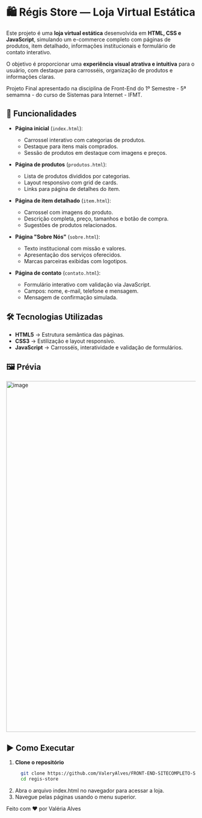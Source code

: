# 🛍 Régis Store — Loja Virtual Estática  

Este projeto é uma **loja virtual estática** desenvolvida em **HTML, CSS e JavaScript**, simulando um e-commerce completo com páginas de produtos, item detalhado, informações institucionais e formulário de contato interativo.  

O objetivo é proporcionar uma **experiência visual atrativa e intuitiva** para o usuário, com destaque para carrosséis, organização de produtos e informações claras.  

Projeto Final apresentado na disciplina de Front-End do 1º Semestre - 5ª semamna - do curso de Sistemas para Internet - IFMT.

## 🚀 Funcionalidades  

- **Página inicial** (`index.html`):
  - Carrossel interativo com categorias de produtos.
  - Destaque para itens mais comprados.
  - Sessão de produtos em destaque com imagens e preços.

- **Página de produtos** (`produtos.html`):
  - Lista de produtos divididos por categorias.
  - Layout responsivo com grid de cards.
  - Links para página de detalhes do item.

- **Página de item detalhado** (`item.html`):
  - Carrossel com imagens do produto.
  - Descrição completa, preço, tamanhos e botão de compra.
  - Sugestões de produtos relacionados.

- **Página "Sobre Nós"** (`sobre.html`):
  - Texto institucional com missão e valores.
  - Apresentação dos serviços oferecidos.
  - Marcas parceiras exibidas com logotipos.

- **Página de contato** (`contato.html`):
  - Formulário interativo com validação via JavaScript.
  - Campos: nome, e-mail, telefone e mensagem.
  - Mensagem de confirmação simulada.

## 🛠 Tecnologias Utilizadas  

- **HTML5** → Estrutura semântica das páginas.  
- **CSS3** → Estilização e layout responsivo.  
- **JavaScript** → Carrosséis, interatividade e validação de formulários.  

## 🖼️ Prévia
<img width="1288" height="932" alt="image" src="https://github.com/user-attachments/assets/0114cfc3-eb1d-42b4-8d2a-62f7c646b111" />

## ▶️ Como Executar  

1. **Clone o repositório**  
   ```bash
     git clone https://github.com/ValeryAlves/FRONT-END-SITECOMPLETO-Sem.5.git
     cd regis-store
2. Abra o arquivo index.html no navegador para acessar a loja.
3. Navegue pelas páginas usando o menu superior.

Feito com ❤️ por Valéria Alves
